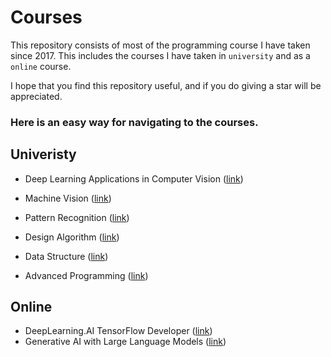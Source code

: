 # Courses

This repository consists of most of the programming course I have taken since 2017. This includes the courses I have taken in `university` and as a `online` course.

I hope that you find this repository useful, and if you do giving a star will be appreciated.


### Here is an easy way for navigating to the courses.

## Univeristy

- Deep Learning Applications in Computer Vision ([link](https://github.com/aminfadaei116/courses/tree/main/university/deep-learning-applications))
- Machine Vision ([link](https://github.com/aminfadaei116/courses/tree/main/university/machine-vision))
- Pattern Recognition ([link](https://github.com/aminfadaei116/courses/tree/main/university/pattern-recognition))

- Design Algorithm ([link](https://github.com/aminfadaei116/courses/tree/main/university/design-algorithm))
- Data Structure ([link](https://github.com/aminfadaei116/courses/tree/main/university/data-structures))
- Advanced Programming ([link](https://github.com/aminfadaei116/courses/tree/main/university/advanced-programming))


## Online

- DeepLearning.AI TensorFlow Developer ([link](https://github.com/aminfadaei116/courses/tree/main/online/DeepLearning.AI%20TensorFlow%20developers))
- Generative AI with Large Language Models ([link](https://github.com/aminfadaei116/courses/tree/main/online/Generative%20AI%20with%20Large%20Language%20Models))
